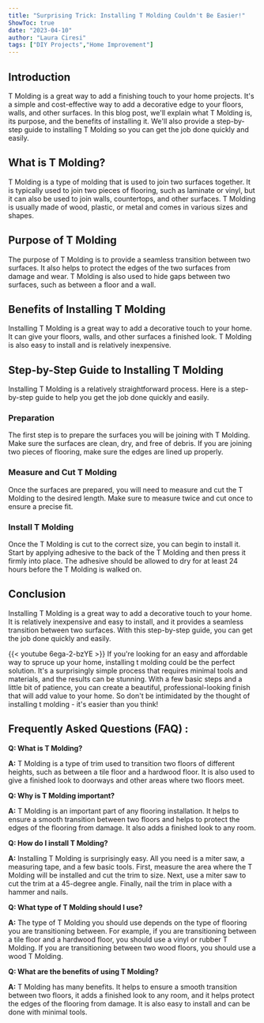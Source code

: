 ```yaml
---
title: "Surprising Trick: Installing T Molding Couldn't Be Easier!"
ShowToc: true 
date: "2023-04-10"
author: "Laura Ciresi" 
tags: ["DIY Projects","Home Improvement"]
---
```

## Introduction 
T Molding is a great way to add a finishing touch to your home projects. It's a simple and cost-effective way to add a decorative edge to your floors, walls, and other surfaces. In this blog post, we'll explain what T Molding is, its purpose, and the benefits of installing it. We'll also provide a step-by-step guide to installing T Molding so you can get the job done quickly and easily. 

## What is T Molding? 
T Molding is a type of molding that is used to join two surfaces together. It is typically used to join two pieces of flooring, such as laminate or vinyl, but it can also be used to join walls, countertops, and other surfaces. T Molding is usually made of wood, plastic, or metal and comes in various sizes and shapes. 

## Purpose of T Molding 
The purpose of T Molding is to provide a seamless transition between two surfaces. It also helps to protect the edges of the two surfaces from damage and wear. T Molding is also used to hide gaps between two surfaces, such as between a floor and a wall. 

## Benefits of Installing T Molding 
Installing T Molding is a great way to add a decorative touch to your home. It can give your floors, walls, and other surfaces a finished look. T Molding is also easy to install and is relatively inexpensive. 

## Step-by-Step Guide to Installing T Molding 
Installing T Molding is a relatively straightforward process. Here is a step-by-step guide to help you get the job done quickly and easily. 

### Preparation 
The first step is to prepare the surfaces you will be joining with T Molding. Make sure the surfaces are clean, dry, and free of debris. If you are joining two pieces of flooring, make sure the edges are lined up properly. 

### Measure and Cut T Molding 
Once the surfaces are prepared, you will need to measure and cut the T Molding to the desired length. Make sure to measure twice and cut once to ensure a precise fit. 

### Install T Molding 
Once the T Molding is cut to the correct size, you can begin to install it. Start by applying adhesive to the back of the T Molding and then press it firmly into place. The adhesive should be allowed to dry for at least 24 hours before the T Molding is walked on. 

## Conclusion 
Installing T Molding is a great way to add a decorative touch to your home. It is relatively inexpensive and easy to install, and it provides a seamless transition between two surfaces. With this step-by-step guide, you can get the job done quickly and easily.

{{< youtube 6ega-2-bzYE >}} 
If you're looking for an easy and affordable way to spruce up your home, installing t molding could be the perfect solution. It's a surprisingly simple process that requires minimal tools and materials, and the results can be stunning. With a few basic steps and a little bit of patience, you can create a beautiful, professional-looking finish that will add value to your home. So don't be intimidated by the thought of installing t molding - it's easier than you think!

## Frequently Asked Questions (FAQ) :
**Q: What is T Molding?**

**A:** T Molding is a type of trim used to transition two floors of different heights, such as between a tile floor and a hardwood floor. It is also used to give a finished look to doorways and other areas where two floors meet.

**Q: Why is T Molding important?**

**A:** T Molding is an important part of any flooring installation. It helps to ensure a smooth transition between two floors and helps to protect the edges of the flooring from damage. It also adds a finished look to any room.

**Q: How do I install T Molding?**

**A:** Installing T Molding is surprisingly easy. All you need is a miter saw, a measuring tape, and a few basic tools. First, measure the area where the T Molding will be installed and cut the trim to size. Next, use a miter saw to cut the trim at a 45-degree angle. Finally, nail the trim in place with a hammer and nails.

**Q: What type of T Molding should I use?**

**A:** The type of T Molding you should use depends on the type of flooring you are transitioning between. For example, if you are transitioning between a tile floor and a hardwood floor, you should use a vinyl or rubber T Molding. If you are transitioning between two wood floors, you should use a wood T Molding.

**Q: What are the benefits of using T Molding?**

**A:** T Molding has many benefits. It helps to ensure a smooth transition between two floors, it adds a finished look to any room, and it helps protect the edges of the flooring from damage. It is also easy to install and can be done with minimal tools.





